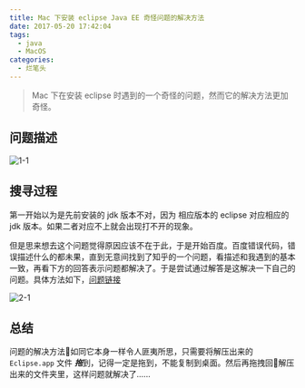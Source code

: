 ```yaml
---
title: Mac 下安装 eclipse Java EE 奇怪问题的解决方法
date: 2017-05-20 17:42:04
tags:
  - java
  - MacOS
categories:
  - 烂笔头
---
```


> Mac 下在安装 eclipse 时遇到的一个奇怪的问题，然而它的解决方法更加奇怪。

<!-- more -->


## 问题描述

![1-1](https://myblog-static.oss-cn-beijing.aliyuncs.com/post-imgs/Mac%20%E4%B8%8B%E5%AE%89%E8%A3%85%20eclipse%20%E5%A5%87%E6%80%AA%E9%97%AE%E9%A2%98%E7%9A%84%E8%A7%A3%E5%86%B3%E6%96%B9%E6%B3%95/1-1.png?x-oss-process=style/blogImg-watermark)

## 搜寻过程

第一开始以为是先前安装的 jdk 版本不对，因为 相应版本的 eclipse 对应相应的 jdk 版本。如果二者对应不上就会出现打不开的现象。

但是思来想去这个问题觉得原因应该不在于此，于是开始百度。百度错误代码，错误描述什么的都未果，直到无意间找到了知乎的一个问题，看描述和我遇到的基本一致，再看下方的回答表示问题都解决了。于是尝试通过解答是这解决一下自己的问题。具体方法如下，[问题链接](https://www.zhihu.com/question/51409258)

![2-1](https://myblog-static.oss-cn-beijing.aliyuncs.com/post-imgs/Mac%20%E4%B8%8B%E5%AE%89%E8%A3%85%20eclipse%20%E5%A5%87%E6%80%AA%E9%97%AE%E9%A2%98%E7%9A%84%E8%A7%A3%E5%86%B3%E6%96%B9%E6%B3%95/2-1.png?x-oss-process=style/blogImg-watermark)


## 总结

问题的解决方法如同它本身一样令人匪夷所思，只需要将解压出来的 `Eclipse.app` 文件 ***拖***到，记得一定是拖到，不能复制到桌面。然后再拖拽回解压出来的文件夹里，这样问题就解决了......